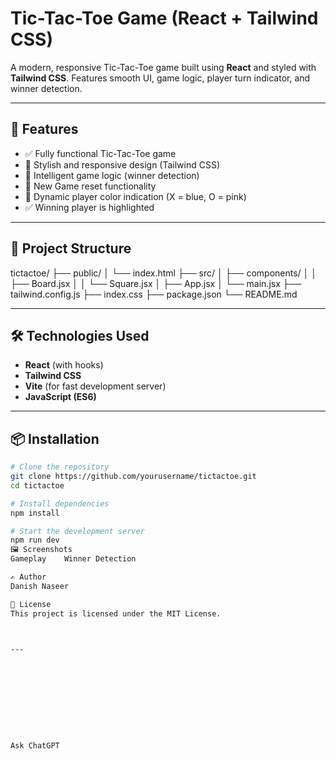 #  Tic-Tac-Toe Game (React + Tailwind CSS)

A modern, responsive Tic-Tac-Toe game built using **React** and styled with **Tailwind CSS**. Features smooth UI, game logic, player turn indicator, and winner detection.

---

## 🚀 Features

- ✅ Fully functional Tic-Tac-Toe game
- 🎨 Stylish and responsive design (Tailwind CSS)
- 🧠 Intelligent game logic (winner detection)
- 🔁 New Game reset functionality
- 🌈 Dynamic player color indication (X = blue, O = pink)
- ✅ Winning player is highlighted

---

## 📂 Project Structure

tictactoe/
├── public/
│ └── index.html
├── src/
│ ├── components/
│ │ ├── Board.jsx
│ │ └── Square.jsx
│ ├── App.jsx
│ └── main.jsx
├── tailwind.config.js
├── index.css
├── package.json
└── README.md

---

## 🛠️ Technologies Used

- **React** (with hooks)
- **Tailwind CSS**
- **Vite** (for fast development server)
- **JavaScript (ES6)**

---

## 📦 Installation

```bash
# Clone the repository
git clone https://github.com/yourusername/tictactoe.git
cd tictactoe

# Install dependencies
npm install

# Start the development server
npm run dev
🖼️ Screenshots
Gameplay	Winner Detection

✍️ Author
Danish Naseer

📄 License
This project is licensed under the MIT License.



---










Ask ChatGPT
